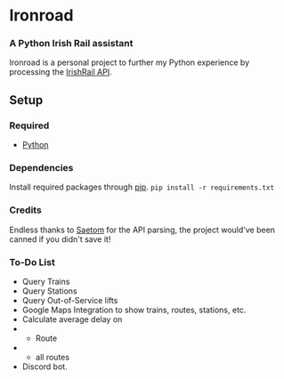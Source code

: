 # Ironroad
### A Python Irish Rail assistant

Ironroad is a personal project to further my Python experience by processing the [IrishRail API](http://api.irishrail.ie/realtime/).

## Setup
### Required
* [Python](https://www.python.org/downloads/)

### Dependencies
Install required packages through [pip](https://pypi.org/project/pip/).
`pip install -r requirements.txt`

### Credits
Endless thanks to [Saetom](https://www.saetom.xyz/) for the API parsing, the project would've been canned if you didn't save it!

### To-Do List
- Query Trains
- Query Stations
- Query Out-of-Service lifts
- Google Maps Integration to show trains, routes, stations, etc.
- Calculate average delay on
- - Route
- - all routes
- Discord bot.
